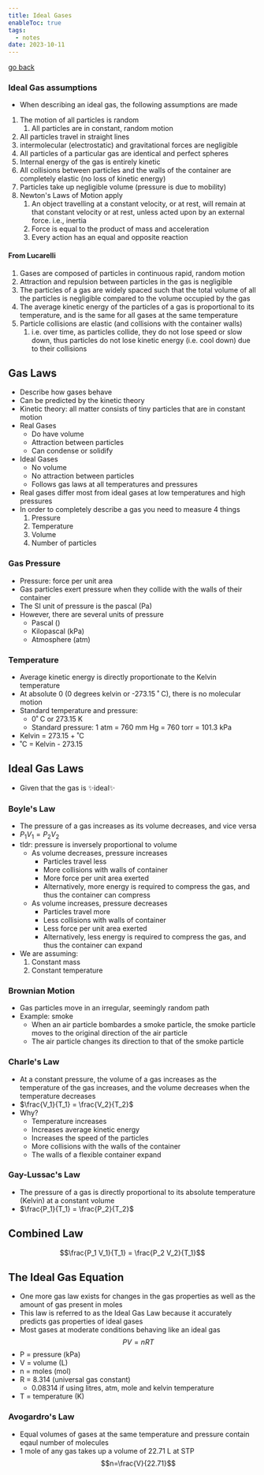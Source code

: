 ```yaml
---
title: Ideal Gases
enableToc: true
tags:
  - notes
date: 2023-10-11
---
```


[go back](archive/11Subjects/11Chemistry.md)

### Ideal Gas assumptions
- When describing an ideal gas, the following assumptions are made
1. The motion of all particles is random
	1. All particles are in constant, random motion
2. All particles travel in straight lines
3. intermolecular (electrostatic) and gravitational forces are negligible
4. All particles of a particular gas are identical and perfect spheres
5. Internal energy of the gas is entirely kinetic
6. All collisions between particles and the walls of the container are completely elastic (no loss of kinetic energy)
7. Particles take up negligible volume (pressure is due to mobility)
8. Newton's Laws of Motion apply
	1. An object travelling at a constant velocity, or at rest, will remain at that constant velocity or at rest, unless acted upon by an external force. i.e., inertia
	2. Force is equal to the product of mass and acceleration
	3. Every action has an equal and opposite reaction

#### From Lucarelli
1. Gases are composed of particles in continuous rapid, random motion
2. Attraction and repulsion between particles in the gas is negligible
3. The particles of a gas are widely spaced such that the total volume of all the particles is negligible compared to the volume occupied by the gas
4. The average kinetic energy of the particles of a gas is proportional to its temperature, and is the same for all gases at the same temperature
5. Particle collisions are elastic (and collisions with the container walls)
	1. i.e. over time, as particles collide, they do not lose speed or slow down, thus particles do not lose kinetic energy (i.e. cool down) due to their collisions
## Gas Laws
- Describe how gases behave
- Can be predicted by the kinetic theory
- Kinetic theory: all matter consists of tiny particles that are in constant motion
- Real Gases
	- Do have volume
	- Attraction between particles
	- Can condense or solidify
- Ideal Gases
	- No volume
	- No attraction between particles
	- Follows gas laws at all temperatures and pressures
- Real gases differ most from ideal gases at low temperatures and high pressures
- In order to completely describe a gas you need to measure 4 things
	1. Pressure
	2. Temperature
	3. Volume
	4. Number of particles

### Gas Pressure
- Pressure: force per unit area
- Gas particles exert pressure when they collide with the walls of their container
- The SI unit of pressure is the pascal (Pa)
- However, there are several units of pressure
	- Pascal ()
	- Kilopascal (kPa)
	- Atmosphere (atm)

### Temperature
- Average kinetic energy is directly proportionate to the Kelvin temperature
- At absolute 0 (0 degrees kelvin or -273.15 ˚ C), there is no molecular motion
- Standard temperature and pressure: 
	- 0˚ C or 273.15 K
	- Standard pressure: 1 atm = 760 mm Hg = 760 torr = 101.3 kPa
- Kelvin = 273.15 + ˚C
- ˚C = Kelvin - 273.15

## Ideal Gas Laws
- Given that the gas is ✨ideal✨
### Boyle's Law
- The pressure of a gas increases as its volume decreases, and vice versa
- $P_1 V_1 = P_2 V_2$
- tldr: pressure is inversely proportional to volume
	- As volume decreases, pressure increases
		- Particles travel less
		- More collisions with walls of container
		- More force per unit area exerted
		- Alternatively, more energy is required to compress the gas, and thus the container can compress
	- As volume increases, pressure decreases
		- Particles travel more
		- Less collisions with walls of container
		- Less force per unit area exerted
		- Alternatively, less energy is required to compress the gas, and thus the container can expand
- We are assuming:
	1. Constant mass
	2. Constant temperature



### Brownian Motion
- Gas particles move in an irregular, seemingly random path
- Example: smoke
	- When an air particle bombardes a smoke particle, the smoke particle moves to the original direction of the air particle
	- The air particle changes its direction to that of the smoke particle

### Charle's Law
- At a constant pressure, the volume of a gas increases as the temperature of the gas increases, and the volume decreases when the temperature decreases
- $\frac{V_1}{T_1} = \frac{V_2}{T_2}$
- Why?
	- Temperature increases
	- Increases average kinetic energy
	- Increases the speed of the particles
	- More collisions with the walls of the container
	- The walls of a flexible container expand

### Gay-Lussac's Law
- The pressure of a gas is directly proportional to its absolute temperature (Kelvin) at a constant volume
- $\frac{P_1}{T_1} = \frac{P_2}{T_2}$

## Combined Law
$$\frac{P_1 V_1}{T_1} = \frac{P_2 V_2}{T_1}$$

## The Ideal Gas Equation
- One more gas law exists for changes in the gas properties as well as the amount of gas present in moles
- This law is referred to as the Ideal Gas Law because it accurately predicts gas properties of ideal gases
- Most gases at moderate conditions behaving like an ideal gas
$$PV = nRT$$
- P = pressure (kPa)
- V = volume (L)
- n = moles (mol)
- R = 8.314 (universal gas constant)
	- 0.08314 if using litres, atm, mole and kelvin temperature
- T = temperature (K)

### Avogardro's Law
- Equal volumes of gases at the same temperature and pressure contain eqaul number of molecules
- 1 mole of any gas takes up a volume of 22.71 L at STP
$$n=\frac{V}{22.71}$$

